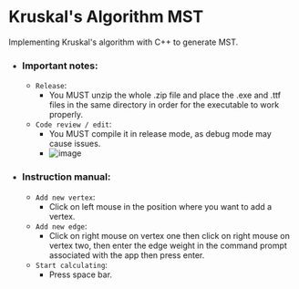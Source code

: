 # Kruskal's Algorithm MST
Implementing Kruskal's algorithm with C++ to generate MST.

- ### Important notes:
  - `Release`:
     + You MUST unzip the whole .zip file and place the .exe and .ttf files in the same directory in order for the executable to work properly.
  - `Code review / edit`:
    + You MUST compile it in release mode, as debug mode may cause issues.
    + ![image](https://user-images.githubusercontent.com/90464702/208552819-b888cad5-19bc-4f9f-8b7a-6282e3ad8e20.png)

- ### Instruction manual:
  - `Add new vertex`:
    + Click on left mouse in the position where you want to add a vertex.
  - `Add new edge`:
    + Click on right mouse on vertex one then click on right mouse on vertex two, then enter the edge weight in the command prompt associated with the app then press enter.
  - `Start calculating`:
    + Press space bar.
